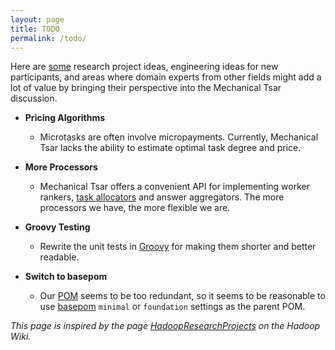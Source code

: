 ```yaml
---
layout: page
title: TODO
permalink: /todo/
---
```


Here are [some](https://github.com/mtsar/mtsar.github.io/blob/master/todo.md) research project ideas, engineering ideas for new participants, and areas where domain experts from other fields might add a lot of value by bringing their perspective into the Mechanical Tsar discussion.

* **Pricing Algorithms**
  * Microtasks are often involve micropayments. Currently, Mechanical Tsar lacks the ability to estimate optimal task degree and price.

* **More Processors**
  * Mechanical Tsar offers a convenient API for implementing worker rankers, [task allocators](https://github.com/mtsar/mtsar/wiki/Writing-a-Task-Allocator) and answer aggregators. The more processors we have, the more flexible we are.

* **Groovy Testing**
  * Rewrite the unit tests in [Groovy](http://www.groovy-lang.org/) for making them shorter and better readable.

* **Switch to basepom**
  * Our [POM](https://github.com/mtsar/mtsar/blob/develop/pom.xml) seems to be too redundant, so it seems to be reasonable to use [basepom](https://github.com/basepom/basepom) `minimal` or `foundation` settings as the parent POM.

<!--
* **Topic**
  * Description.
-->

*This page is inspired by the page [HadoopResearchProjects](https://wiki.apache.org/hadoop/HadoopResearchProjects) on the Hadoop Wiki.*
